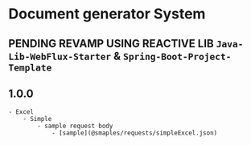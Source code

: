 # Document generator System

## PENDING REVAMP USING REACTIVE LIB `Java-Lib-WebFlux-Starter` & `Spring-Boot-Project-Template`

## 1.0.0
    - Excel
        - Simple
            - sample request body
                - [sample](@smaples/requests/simpleExcel.json)
